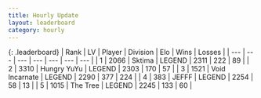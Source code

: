 ```yaml
---
title: Hourly Update
layout: leaderboard
category: hourly
---
```


{: .leaderboard}
| Rank | LV | Player | Division | Elo | Wins | Losses |
| --- | --- | --- | --- | --- | --- | --- |
| <span data-change="0">1</span> | 2066 | <span title="ID: 353063">Sktima</span> | LEGEND | <span data-change="0">2311</span> | <span data-change="0">222</span> | <span data-change="0">89</span> |
| <span data-change="0">2</span> | 3310 | <span title="ID: 164871">Hungry YuYu</span> | LEGEND | <span data-change="0">2303</span> | <span data-change="0">170</span> | <span data-change="0">57</span> |
| <span data-change="0">3</span> | 1521 | <span title="ID: 366840">Void Incarnate</span> | LEGEND | <span data-change="0">2290</span> | <span data-change="0">377</span> | <span data-change="0">224</span> |
| <span data-change="0">4</span> | 383 | <span title="ID: 488585">JEFFF</span> | LEGEND | <span data-change="0">2254</span> | <span data-change="0">58</span> | <span data-change="0">13</span> |
| <span data-change="0">5</span> | 1015 | <span title="ID: 521406">The Tree</span> | LEGEND | <span data-change="-9">2245</span> | <span data-change="1">133</span> | <span data-change="1">60</span> |